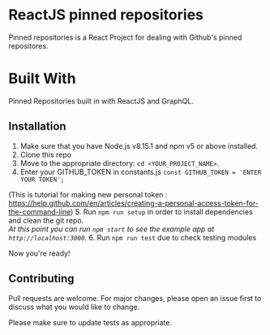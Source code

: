 # ReactJS pinned repositories

Pinned repositories is a React Project for dealing with Github's pinned repositores.

# Built With

Pinned Repositories built in with ReactJS and GraphQL.

## Installation

1.  Make sure that you have Node.js v8.15.1 and npm v5 or above installed.
2.  Clone this repo 
3.  Move to the appropriate directory: `cd <YOUR_PROJECT_NAME>`.<br />
4.  Enter your GITHUB_TOKEN in constants.js `const GITHUB_TOKEN = 'ENTER YOUR TOKEN';`
 
(This is tutorial for making new personal token : https://help.github.com/en/articles/creating-a-personal-access-token-for-the-command-line)
5.  Run `npm run setup` in order to install dependencies and clean the git repo.<br />
    _At this point you can run `npm start` to see the example app at `http://localhost:3000`._
6. Run `npm run test` due to check testing modules

Now you're ready!

## Contributing
Pull requests are welcome. For major changes, please open an issue first to discuss what you would like to change.

Please make sure to update tests as appropriate.
